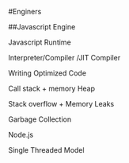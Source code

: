 #Enginers

##Javascript Engine

Javascript Runtime

Interpreter/Compiler /JIT Compiler

Writing Optimized Code

Call stack + memory Heap

Stack overflow + Memory Leaks

Garbage Collection

Node.js

Single Threaded Model


#

